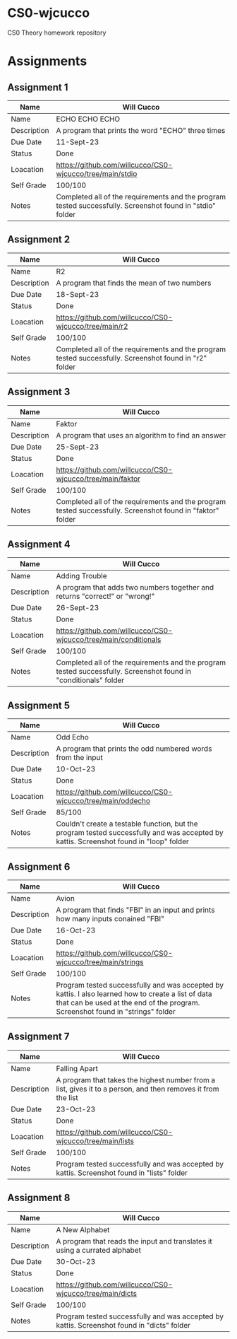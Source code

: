 # CS0-wjcucco
CS0 Theory homework repository

# Assignments

## Assignment 1

| Name | Will Cucco |
| --- | --- |
| Name | ECHO ECHO ECHO |
| Description | A program that prints the word "ECHO" three times |
| Due Date | 11-Sept-23 |
| Status | Done |
| Loacation | https://github.com/willcucco/CS0-wjcucco/tree/main/stdio |
| Self Grade | 100/100 |
| Notes | Completed all of the requirements and the program tested successfully. Screenshot found in "stdio" folder |


## Assignment 2

| Name | Will Cucco |
| --- | --- |
| Name | R2 |
| Description | A program that finds the mean of two numbers |
| Due Date | 18-Sept-23 |
| Status | Done |
| Loacation | https://github.com/willcucco/CS0-wjcucco/tree/main/r2 |
| Self Grade | 100/100 |
| Notes | Completed all of the requirements and the program tested successfully. Screenshot found in "r2" folder |


## Assignment 3

| Name | Will Cucco |
| --- | --- |
| Name | Faktor |
| Description | A program that uses an algorithm to find an answer |
| Due Date | 25-Sept-23 |
| Status | Done |
| Loacation | https://github.com/willcucco/CS0-wjcucco/tree/main/faktor |
| Self Grade | 100/100 |
| Notes | Completed all of the requirements and the program tested successfully. Screenshot found in "faktor" folder |


## Assignment 4

| Name | Will Cucco |
| --- | --- |
| Name | Adding Trouble |
| Description | A program that adds two numbers together and returns "correct!" or "wrong!" |
| Due Date | 26-Sept-23 |
| Status | Done |
| Loacation | https://github.com/willcucco/CS0-wjcucco/tree/main/conditionals |
| Self Grade | 100/100 |
| Notes | Completed all of the requirements and the program tested successfully. Screenshot found in "conditionals" folder |


## Assignment 5

| Name | Will Cucco |
| --- | --- |
| Name | Odd Echo |
| Description | A program that prints the odd numbered words from the input |
| Due Date | 10-Oct-23 |
| Status | Done |
| Loacation | https://github.com/willcucco/CS0-wjcucco/tree/main/oddecho |
| Self Grade | 85/100 |
| Notes | Couldn't create a testable function, but the program tested successfully and was accepted by kattis. Screenshot found in "loop" folder |


## Assignment 6

| Name | Will Cucco |
| --- | --- |
| Name | Avion |
| Description | A program that finds "FBI" in an input and prints how many inputs conained "FBI" |
| Due Date | 16-Oct-23 |
| Status | Done |
| Loacation | https://github.com/willcucco/CS0-wjcucco/tree/main/strings |
| Self Grade | 100/100 |
| Notes | Program tested successfully and was accepted by kattis. I also learned how to create a list of data that can be used at the end of the program. Screenshot found in "strings" folder |


## Assignment 7

| Name | Will Cucco |
| --- | --- |
| Name | Falling Apart |
| Description | A program that takes the highest number from a list, gives it to a person, and then removes it from the list |
| Due Date | 23-Oct-23 |
| Status | Done |
| Loacation | https://github.com/willcucco/CS0-wjcucco/tree/main/lists |
| Self Grade | 100/100 |
| Notes | Program tested successfully and was accepted by kattis. Screenshot found in "lists" folder |


## Assignment 8

| Name | Will Cucco |
| --- | --- |
| Name | A New Alphabet |
| Description | A program that reads the input and translates it using a currated alphabet |
| Due Date | 30-Oct-23 |
| Status | Done |
| Loacation | https://github.com/willcucco/CS0-wjcucco/tree/main/dicts |
| Self Grade | 100/100 |
| Notes | Program tested successfully and was accepted by kattis. Screenshot found in "dicts" folder |